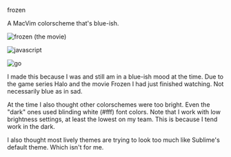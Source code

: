 frozen

A MacVim colorscheme that's blue-ish.

![frozen (the movie)](http://media.giphy.com/media/Jsdc7bQe7g3WU/giphy.gif)

![javascript](http://cl.ly/image/0e322o2n1k2z/Screen%20Shot%202014-05-11%20at%202.11.28%20AM.png)

![go](http://cl.ly/image/1Y1c0U2S0I14/Screen%20Shot%202014-05-11%20at%202.08.11%20AM.png)

I made this because I was and still am in a blue-ish mood at the time. Due to the game series Halo and the movie Frozen I had just finished watching. Not necessarily blue as in sad.

At the time I also thought other colorschemes were too bright. Even the "dark" ones used blinding white (#fff) font colors. Note that I work with low brightness settings, at least the lowest on my team. This is because I tend work in the dark.

I also thought most lively themes are trying to look too much like Sublime's default theme. Which isn't for me.
